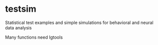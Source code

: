 # testsim
Statistical test examples and simple simulations for behavioral and neural data analysis

Many functions need Igtools




